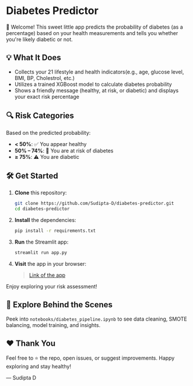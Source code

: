 # Diabetes Predictor

👋 Welcome! This sweet little app predicts the probability of diabetes (as a percentage) based on your health measurements and tells you whether you're likely diabetic or not.

## 💡 What It Does

* Collects your 21 lifestyle and health indicators(e.g., age, glucose level, BMI, BP, Cholestrol, etc.)
* Utilizes a trained XGBoost model to calculate diabetes probability
* Shows a friendly message (healthy, at risk, or diabetic) and displays your exact risk percentage

## 🔍 Risk Categories

Based on the predicted probability:

* **< 50%**: ✅ You appear healthy
* **50% – 74%**: 🔶 You are at risk of diabetes
* **≥ 75%**: ⚠️ You are diabetic

## 🛠️ Get Started

1. **Clone** this repository:

   ```bash
   git clone https://github.com/Sudipta-D/diabetes-predictor.git
   cd diabetes-predictor
   ```

2. **Install** the dependencies:

   ```bash
   pip install -r requirements.txt
   ```

3. **Run** the Streamlit app:

   ```bash
   streamlit run app.py
   ```

4. **Visit** the app in your browser:

   > [Link of the app]((https://sudipta-d-diabetes-predictor.streamlit.app/))

Enjoy exploring your risk assessment!

## 📝 Explore Behind the Scenes

Peek into `notebooks/diabetes_pipeline.ipynb` to see data cleaning, SMOTE balancing, model training, and insights.

## ❤️ Thank You

Feel free to ⭐ the repo, open issues, or suggest improvements. Happy exploring and stay healthy!

— Sudipta D


